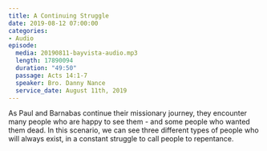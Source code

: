 ```yaml
---
title: A Continuing Struggle
date: 2019-08-12 07:00:00
categories:
- Audio
episode:
  media: 20190811-bayvista-audio.mp3
  length: 17890094
  duration: "49:50"
  passage: Acts 14:1-7
  speaker: Bro. Danny Nance
  service_date: August 11th, 2019
---
```

As Paul and Barnabas continue their missionary journey, they encounter many people who are happy to see them - and some people who wanted them dead. In this scenario, we can see three different types of people who will always exist, in a constant struggle to call people to repentance.